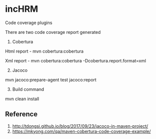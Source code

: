 # incHRM

Code coverage plugins

There are two code coverage report generated

1) Cobertura

Html report - mvn cobertura:cobertura

Xml report - mvn cobertura:cobertura -Dcobertura.report.format=xml


2) Jacoco

mvn jacoco:prepare-agent test jacoco:report

3) Build command

mvn clean install



Reference
---------
1) http://tdongsi.github.io/blog/2017/09/23/jacoco-in-maven-project/
2) https://mkyong.com/qa/maven-cobertura-code-coverage-example/
